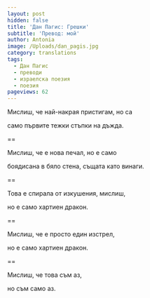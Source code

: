 ```yaml
---
layout: post
hidden: false
title: 'Дан Пагис: Грешки'
subtitle: 'Превод: мой'
author: Antonia
image: /Uploads/dan_pagis.jpg
category: translations
tags:
  - Дан Пагис
  - преводи
  - израелска поезия
  - поезия
pageviews: 62
---
```

Мислиш, че най-накрая пристигам, но са

само първите тежки стъпки на дъжда. 

\==

Мислиш, че е нова печал, но е само

боядисана в бяло стена, същата като винаги. 

\==

Това е спирала от изкушения, мислиш, 

но е само хартиен дракон. 

\==

Мислиш, че е просто един изстрел, 

но е само хартиен дракон.

\==

Мислиш, че това съм аз, 

но съм само аз.
